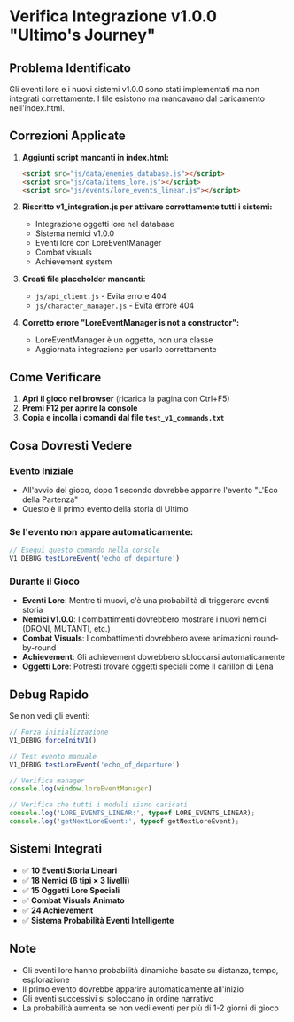 # Verifica Integrazione v1.0.0 "Ultimo's Journey"

## Problema Identificato
Gli eventi lore e i nuovi sistemi v1.0.0 sono stati implementati ma non integrati correttamente. I file esistono ma mancavano dal caricamento nell'index.html.

## Correzioni Applicate

1. **Aggiunti script mancanti in index.html:**
   ```html
   <script src="js/data/enemies_database.js"></script>
   <script src="js/data/items_lore.js"></script>
   <script src="js/events/lore_events_linear.js"></script>
   ```

2. **Riscritto v1_integration.js per attivare correttamente tutti i sistemi:**
   - Integrazione oggetti lore nel database
   - Sistema nemici v1.0.0 
   - Eventi lore con LoreEventManager
   - Combat visuals
   - Achievement system

3. **Creati file placeholder mancanti:**
   - `js/api_client.js` - Evita errore 404
   - `js/character_manager.js` - Evita errore 404

4. **Corretto errore "LoreEventManager is not a constructor":**
   - LoreEventManager è un oggetto, non una classe
   - Aggiornata integrazione per usarlo correttamente

## Come Verificare

1. **Apri il gioco nel browser** (ricarica la pagina con Ctrl+F5)
2. **Premi F12 per aprire la console**
3. **Copia e incolla i comandi dal file `test_v1_commands.txt`**

## Cosa Dovresti Vedere

### Evento Iniziale
- All'avvio del gioco, dopo 1 secondo dovrebbe apparire l'evento "L'Eco della Partenza"
- Questo è il primo evento della storia di Ultimo

### Se l'evento non appare automaticamente:
```javascript
// Esegui questo comando nella console
V1_DEBUG.testLoreEvent('echo_of_departure')
```

### Durante il Gioco
- **Eventi Lore**: Mentre ti muovi, c'è una probabilità di triggerare eventi storia
- **Nemici v1.0.0**: I combattimenti dovrebbero mostrare i nuovi nemici (DRONI, MUTANTI, etc.)
- **Combat Visuals**: I combattimenti dovrebbero avere animazioni round-by-round
- **Achievement**: Gli achievement dovrebbero sbloccarsi automaticamente
- **Oggetti Lore**: Potresti trovare oggetti speciali come il carillon di Lena

## Debug Rapido

Se non vedi gli eventi:
```javascript
// Forza inizializzazione
V1_DEBUG.forceInitV1()

// Test evento manuale
V1_DEBUG.testLoreEvent('echo_of_departure')

// Verifica manager
console.log(window.loreEventManager)

// Verifica che tutti i moduli siano caricati
console.log('LORE_EVENTS_LINEAR:', typeof LORE_EVENTS_LINEAR);
console.log('getNextLoreEvent:', typeof getNextLoreEvent);
```

## Sistemi Integrati

- ✅ **10 Eventi Storia Lineari**
- ✅ **18 Nemici (6 tipi × 3 livelli)**
- ✅ **15 Oggetti Lore Speciali**
- ✅ **Combat Visuals Animato**
- ✅ **24 Achievement**
- ✅ **Sistema Probabilità Eventi Intelligente**

## Note
- Gli eventi lore hanno probabilità dinamiche basate su distanza, tempo, esplorazione
- Il primo evento dovrebbe apparire automaticamente all'inizio
- Gli eventi successivi si sbloccano in ordine narrativo
- La probabilità aumenta se non vedi eventi per più di 1-2 giorni di gioco 